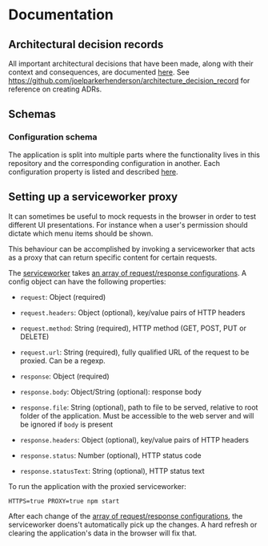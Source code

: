 # Documentation

## Architectural decision records

All important architectural decisions that have been made, along with their context and consequences, are documented [here](./adr/README.md).
See https://github.com/joelparkerhenderson/architecture_decision_record for reference on creating ADRs.

## Schemas

### Configuration schema

The application is split into multiple parts where the functionality lives in this repository and the corresponding configuration in another. Each configuration property is listed and described [here](./schemas/README.md).

## Setting up a serviceworker proxy

It can sometimes be useful to mock requests in the browser in order to test different UI presentations. For instance when a user's permission should dictate which menu items should be shown.

This behaviour can be accomplished by invoking a serviceworker that acts as a proxy that can return specific content for certain requests.

The [serviceworker](../src/sw-proxy.js) takes [an array of request/response configurations](../src/sw-proxy-config.js). A config object can have the following properties:

- `request`: Object (required)
- `request.headers`: Object (optional), key/value pairs of HTTP headers
- `request.method`: String (required), HTTP method (GET, POST, PUT or DELETE)
- `request.url`: String (required), fully qualified URL of the request to be proxied. Can be a regexp.

- `response`: Object (required)
- `response.body`: Object/String (optional): response body
- `response.file`: String (optional), path to file to be served, relative to root folder of the application. Must be accessible to the web server and will be ignored if `body` is present
- `response.headers`: Object (optional), key/value pairs of HTTP headers
- `response.status`: Number (optional), HTTP status code
- `response.statusText`: String (optional), HTTP status text

To run the application with the proxied serviceworker:

```
HTTPS=true PROXY=true npm start
```

After each change of the [array of request/response configurations](../src/sw-proxy-config.js), the serviceworker doens't automatically pick up the changes. A hard refresh or clearing the application's data in the browser will fix that.
